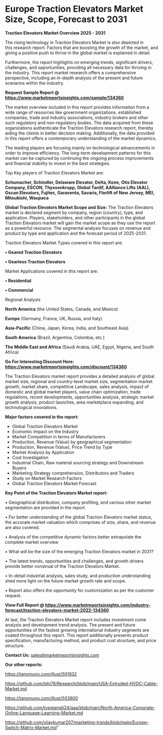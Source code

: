   # Europe Traction Elevators Market Size, Scope, Forecast to 2031

<Strong> Traction Elevators Market Overview 2025 - 2031</strong>

The rising technology in Traction Elevators Market is also depicted in this research report. Factors that are boosting the growth of the market, and giving a positive push to thrive in the global market is explained in detail.

Furthermore, the report highlights on emerging trends, significant drivers, challenges, and opportunities, providing all necessary data for thriving in the industry. This report market research offers a comprehensive perspective, including an in-depth analysis of the present and future scenarios within the industry.

<strong>Request Sample Report @ <a href=https://www.marketreportsinsights.com/sample/134360>https://www.marketreportsinsights.com/sample/134360</a></strong>

The market overview included in this report provides information from a wide range of resources like government organizations, established companies, trade and industry associations, industry brokers and other such regulatory and non-regulatory bodies. The data acquired from these organizations authenticate the Traction Elevators research report, thereby aiding the clients in better decision making. Additionally, the data provided in this report offers a contemporary understanding of the market dynamics.

The leading players are focusing mainly on technological advancements in order to improve efficiency. The long-term development patterns for this market can be captured by continuing the ongoing process improvements and financial stability to invest in the best strategies.

Top Key players of Traction Elevators Market are:

<strong>Schumacher, Schindler, Delaware Elevator, Delta, Kone, Otis Elevator Company, ESCON, Thyssenkrupp, Global Tardif, AAlliance Lifts (AAL), Oscan Elevators, Fujitec, Garaventa, Savaria, Florlift of New Jersey, MEI, Mitsubishi, Waupaca</strong>

<strong><b>Global Traction Elevators Market Scope and Size:</b></strong>
The Traction Elevators market is declared segment by company, region (country), type, and application. Players, stakeholders, and other participants in the global Traction Elevators market will gain the market scope as they use the report as a powerful resource. The segmental analysis focuses on revenue and product by type and application and the forecast period of 2025-2031.

Traction Elevators Market Types covered in this report are:

<strong>• Geared Traction Elevators

• Gearless Traction Elevators</strong>

Market Applications covered in this report are:

<strong>• Residential

• Commercial</strong> 

Regional Analysis

<strong>North America</strong> (the United States, Canada, and Mexico)

<strong>Europe</strong> (Germany, France, UK, Russia, and Italy)

<strong>Asia-Pacific</strong> (China, Japan, Korea, India, and Southeast Asia)

<strong>South America</strong> (Brazil, Argentina, Colombia, etc.)

<strong>The Middle East and Africa</strong> (Saudi Arabia, UAE, Egypt, Nigeria, and South Africa)

<strong>Go For Interesting Discount Here: <a href=https://www.marketreportsinsights.com/discount/134360>https://www.marketreportsinsights.com/discount/134360</a></strong>

The Traction Elevators market report provides a detailed analysis of global market size, regional and country-level market size, segmentation market growth, market share, competitive Landscape, sales analysis, impact of domestic and global market players, value chain optimization, trade regulations, recent developments, opportunities analysis, strategic market growth analysis, product launches, area marketplace expanding, and technological innovations.

<strong><b>Major factors covered in the report:</b></strong>
<ul>
  <li>Global Traction Elevators Market </li>
  <li>Economic Impact on the Industry</li>
  <li>Market Competition in terms of Manufacturers</li>
  <li>Production, Revenue (Value) by geographical segmentation</li>
  <li>Production, Revenue (Value), Price Trend by Type</li>
  <li>Market Analysis by Application</li>
  <li>Cost Investigation</li>
  <li>Industrial Chain, Raw material sourcing strategy and Downstream Buyers</li>
  <li>Marketing Strategy comprehension, Distributors and Traders</li>
  <li>Study on Market Research Factors</li>
  <li>Global Traction Elevators Market Forecast</li>
</ul>

<strong><b>Key Point of the Traction Elevators Market report:</b></strong>

• Geographical distribution, company profiling, and various other market segmentation are provided in the report.

• For better understanding of the global Traction Elevators market status, the accurate market valuation which comprises of size, share, and revenue are also covered.

• Analysis of the competitive dynamic factors better extrapolate the complete market overview

• What will be the size of the emerging Traction Elevators market in 2031?

• The latest trends, opportunities and challenges, and growth drivers provide better construal of the Traction Elevators Market.

• In-detail industrial analysis, sales study, and production understanding shed more light on the future market growth rate and scope.

• Report also offers the opportunity for customization as per the customer request.

<strong><b>View Full Report @ <a href=https://www.marketreportsinsights.com/industry-forecast/traction-elevators-market-2022-134360>https://www.marketreportsinsights.com/industry-forecast/traction-elevators-market-2022-134360</a></b></strong>


At last, the Traction Elevators Market report includes investment come analysis and development trend analysis. The present and future opportunities of the fastest growing international industry segments are coated throughout this report. This report additionally presents product specification, manufacturing method, and product cost structure, and price structure.

<strong>Contact Us:</strong>
sales@marketreportsinsights.com

<strong>Our other reports:</strong>

<a href=https://tanomuno.com/illust/501932>https://tanomuno.com/illust/501932</a>

<a href=https://github.com/Ishi78/Research/blob/main/USA-Extruded-HVDC-Cable-Market.md>https://github.com/Ishi78/Research/blob/main/USA-Extruded-HVDC-Cable-Market.md</a>

<a href=https://tanomuno.com/illust/503600>https://tanomuno.com/illust/503600</a>

<a href=https://github.com/tyagianjali24/aaa/blob/main/North-America-Corporate-Online-Language-Learning-Market.md>https://github.com/tyagianjali24/aaa/blob/main/North-America-Corporate-Online-Language-Learning-Market.md</a>

<a href=https://github.com/vijaykumar207/marketing-trands/blob/main/Europe-Switch-Matrix-Market.md>https://github.com/vijaykumar207/marketing-trands/blob/main/Europe-Switch-Matrix-Market.md</a>"
